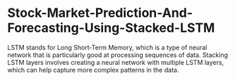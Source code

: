# Stock-Market-Prediction-And-Forecasting-Using-Stacked-LSTM
LSTM stands for Long Short-Term Memory, which is a type of neural network that is particularly good at processing sequences of data. Stacking LSTM layers involves creating a neural network with multiple LSTM layers, which can help capture more complex patterns in the data.
